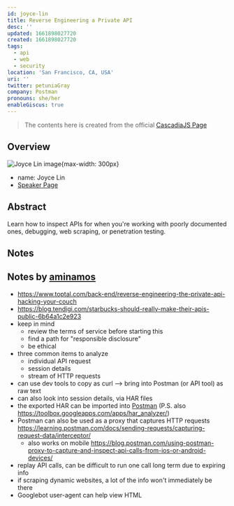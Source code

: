 ```yaml
---
id: joyce-lin
title: Reverse Engineering a Private API
desc: ''
updated: 1661898027720
created: 1661898027720
tags:
  - api
  - web
  - security
location: 'San Francisco, CA, USA'
uri: ''
twitter: petuniaGray
company: Postman
pronouns: she/her
enableGiscus: true
---
```

> The contents here is created from the official [CascadiaJS Page](https://2022.cascadiajs.com/speakers/joyce-lin)

## Overview

![Joyce Lin image](https://create-4jr.begin.app/_static/2022/joyce-lin.jpg){max-width: 300px}
- name: Joyce Lin
- [Speaker Page](https://2022.cascadiajs.com/speakers/joyce-lin)

## Abstract

Learn how to inspect APIs for when you're working with poorly documented ones, debugging, web scraping, or penetration testing.

## Notes

## Notes by [aminamos](https://github.com/aminamos)
- https://www.toptal.com/back-end/reverse-engineering-the-private-api-hacking-your-couch
- https://blog.tendigi.com/starbucks-should-really-make-their-apis-public-6b64a1c2e923
- keep in mind
    - review the terms of service before starting this
    - find a path for "responsible disclosure"
    - be ethical
- three common items to analyze
    - individual API request
    - session details
    - stream of HTTP requests
- can use dev tools to copy as curl --> bring into Postman (or API tool) as raw text
- can also look into session details, via HAR files
- the exported HAR can be imported into [Postman](https://www.postman.com/postman/workspace/postman-answers/documentation/9215231-dd262075-9008-429c-8039-c8c67ee9bf67) (P.S. also https://toolbox.googleapps.com/apps/har_analyzer/)
- Postman can also be used as a proxy that captures HTTP requests https://learning.postman.com/docs/sending-requests/capturing-request-data/interceptor/
    - also works on mobile https://blog.postman.com/using-postman-proxy-to-capture-and-inspect-api-calls-from-ios-or-android-devices/
- replay API calls, can be difficult to run one call long term due to expiring info
- if scraping dynamic websites, a lot of the info won't immediately be there
- Googlebot user-agent can help view HTML
